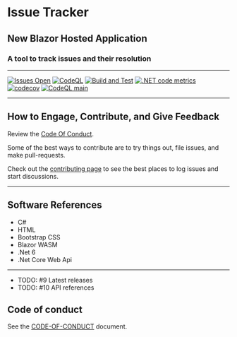 # Issue Tracker

## New Blazor Hosted Application

### A tool to track issues and their resolution

****

[![Issues Open](https://img.shields.io/github/issues/mpaulosky/IssueTracker.svg?style=flat-square&logo=github)](https://github.com/mpaulosky/IssueTracker/issues) [![CodeQL](https://github.com/mpaulosky/IssueTracker/actions/workflows/codeql-analysis.yml/badge.svg?branch=main)](https://github.com/mpaulosky/IssueTracker/actions/workflows/codeql-analysis.yml) [![Build and Test](https://github.com/mpaulosky/IssueTracker/actions/workflows/IssueResolution.yaml/badge.svg)](https://github.com/mpaulosky/IssueTracker/actions/workflows/IssueTracker.yaml) [![.NET code metrics](https://github.com/mpaulosky/IssueTracker/actions/workflows/code-metrics.yml/badge.svg)](https://github.com/mpaulosky/IssueTracker/actions/workflows/code-metrics.yml)
[![codecov](https://codecov.io/gh/mpaulosky/IssueTracker/branch/main/graph/badge.svg)](https://codecov.io/gh/mpaulosky/IssueTracker)
[![CodeQL main](https://github.com/mpaulosky/IssueTracker/actions/workflows/codeql-analysis.yml/badge.svg?branch=main)](https://github.com/mpaulosky/IssueTracker/actions/workflows/codeql-analysis.yml)


****

## How to Engage, Contribute, and Give Feedback

Review the [Code Of Conduct](./documents/CODE_OF_CONDUCT.md).

Some of the best ways to contribute are to try things out, file issues, and make pull-requests.

Check out the [contributing page](./documents/Contributing.md) to see the best places to log issues and start discussions.

****

## Software References

* C#
* HTML
* Bootstrap CSS
* Blazor WASM
* .Net 6
* .Net Core Web Api

****

* TODO: #9 Latest releases
* TODO: #10 API references

## Code of conduct

See the [CODE-OF-CONDUCT](./documents/CODE_OF_CONDUCT.md) document.
